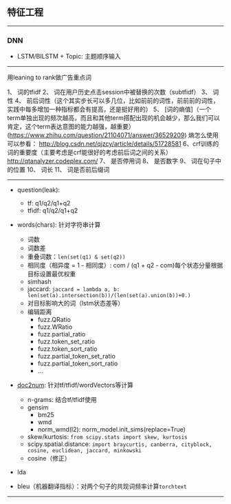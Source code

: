 ## 特征工程
---
### DNN
- LSTM/BILSTM + Topic: 主题顺序输入


---
用leaning to rank做广告重点词


1、 词的tfidf 
2、 词在用户历史点击session中被替换的次数（subtfidf） 
3、 词性 
4、 前后词性（这个其实步长可以多几位，比如前前的词性，前前前的词性，实践中每多增加一种指标都会有提高，还是挺好用的） 
5、 [词的熵值]（一个term单独出现的频次越高，而且和其他term搭配出现的机会越少，那么我们可以肯定，这个term表达意图的能力越强，越重要）(https://www.zhihu.com/question/21104071/answer/36529209) 
熵怎么使用可以参看： 
http://blog.csdn.net/qjzcy/article/details/51728581 
6、crf训练的词的重要度（主要考虑是crf能很好的考虑前后词之间的关系） 
http://qtanalyzer.codeplex.com/ 
7、 是否停用词 
8、 是否数字 
9、 词在句子中的位置 
10、 词长 
11、 词是否前后缀词





----
- question(leak): 
  - tf: q1/q2/q1+q2
  - tfidf: q1/q2/q1+q2
  
- words(chars): 针对字符串计算
  - 词数
  - 词数差
  - 重叠词数：`len(set(q1) & set(q2))`
  - 相同度（相异度 = 1 - 相同度）: com / (q1 + q2 - com)每个状态分量根据目标设置最优权重
  - simhash
  - jaccard: `jaccard = lambda a, b: len(set(a).intersection(b))/(len(set(a).union(b))+0.)`
  - 对目标影响大的词（lstm状态差等）
  - 编辑距离
    - fuzz.QRatio
    - fuzz.WRatio
    - fuzz.partial_ratio
    - fuzz.token_set_ratio
    - fuzz.token_sort_ratio
    - fuzz.partial_token_set_ratio
    - fuzz.partial_token_sort_ratio
    - ...

  
- [doc2num][3]: 针对tf/tfidf/wordVectors等计算
  - n-grams: 结合tf/tfidf使用
  - gensim
    - bm25
    - wmd
    - norm_wmd(l2): norm_model.init_sims(replace=True)
  - skew/kurtosis: `from scipy.stats import skew, kurtosis`
  - scipy.spatial.distance: `import braycurtis, canberra, cityblock, cosine, euclidean, jaccard, minkowski`
  - cosine（修正）

- lda
- bleu（机器翻译指标）：对两个句子的共现词频率计算`torchtext`



---
[1]: https://ai.ppdai.com/mirror/goToMirrorDetail?mirrorId=1
[2]: https://github.com/Jie-Yuan/PpdaiQuestionPairsMatching/tree/master/Baseline
[3]: https://www.kaggle.com/kardopaska/fast-how-to-abhishek-s-features-w-o-cray-xk7
